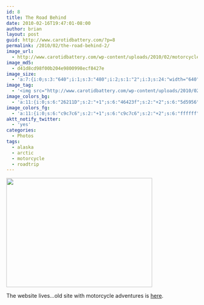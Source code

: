 ```yaml
---
id: 8
title: The Road Behind
date: 2010-02-16T19:47:01-08:00
author: brian
layout: post
guid: http://www.carotidbattery.com/?p=8
permalink: /2010/02/the-road-behind-2/
image_url:
  - http://www.carotidbattery.com/wp-content/uploads/2010/02/motorcycle1.jpg
image_md5:
  - d41d8cd98f00b204e9800998ecf8427e
image_size:
  - 'a:7:{i:0;s:3:"640";i:1;s:3:"480";i:2;s:1:"2";i:3;s:24:"width="640" height="480"";s:4:"bits";s:1:"8";s:8:"channels";s:1:"3";s:4:"mime";s:10:"image/jpeg";}'
image_tag:
  - '<img src="http://www.carotidbattery.com/wp-content/uploads/2010/02/motorcycle1.jpg?w=840" class="alignnone size-full wp-image-9" title="The Road Behind"   alt=""    />'
image_colors_bg:
  - 'a:11:{i:0;s:6:"26211D";s:2:"+1";s:6:"46423f";s:2:"+2";s:6:"5d5956";s:2:"+3";s:6:"93918f";s:2:"+4";s:6:"c9c7c6";s:2:"+5";s:6:"eae9e9";i:-1;s:6:"201c19";i:-2;s:6:"1d1916";i:-3;s:6:"13110f";i:-4;s:6:"0a0807";i:-5;s:6:"040303";}'
image_colors_fg:
  - 'a:11:{i:0;s:6:"c9c7c6";s:2:"+1";s:6:"c9c7c6";s:2:"+2";s:6:"ffffff";s:2:"+3";s:6:"13110f";s:2:"+4";s:6:"26211d";s:2:"+5";s:6:"26211d";i:-1;s:6:"c9c7c6";i:-2;s:6:"c9c7c6";i:-3;s:6:"93918f";i:-4;s:6:"93918f";i:-5;s:6:"93918f";}'
aktt_notify_twitter:
  - 'yes'
categories:
  - Photos
tags:
  - alaska
  - arctic
  - motorcycle
  - roadtrip
---
```

[<img class="alignnone size-full wp-image-9" title="The Road Behind" src="https://i1.wp.com/www.carotidbattery.com/wp-content/uploads/2010/02/motorcycle1.jpg?resize=384%2C288" alt="" width="384" height="288" srcset="https://i0.wp.com/carotidbattery.com/wp-content/uploads/2010/02/motorcycle1.jpg?w=640 640w, https://i0.wp.com/carotidbattery.com/wp-content/uploads/2010/02/motorcycle1.jpg?resize=300%2C225 300w" sizes="(max-width: 384px) 100vw, 384px" data-recalc-dims="1" />](https://i1.wp.com/www.carotidbattery.com/wp-content/uploads/2010/02/motorcycle1.jpg)

The website lives&#8230;old site with motorcycle adventures is <a title="old.carotidbattery" href="http://old.carotidbattery.com" target="_blank">here</a>.